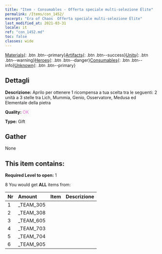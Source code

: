 ```yaml
---
title: "Item - Consumables - Offerta speciale multi-selezione Élite"
permalink: /Items/con_1452/
excerpt: "Era of Chaos  Offerta speciale multi-selezione Élite"
last_modified_at: 2021-03-31
locale: it
ref: "con_1452.md"
toc: false
classes: wide
---
```

 [Materials](/it/Items/){: .btn .btn--primary}[Artifacts](/it/Items/Artifacts/){: .btn .btn--success}[Units](/it/Items/Units/){: .btn .btn--warning}[Heroes](/it/Items/Heroes/){: .btn .btn--danger}[Consumables](/it/Items/Consumables/){: .btn .btn--info}[Unknown](/it/Items/Unknown/){: .btn .btn--primary}

## Dettagli
 **Descrizione:** Aprilo per ottenere 1 ricompensa a tua scelta tra le seguenti: 2 unità a 3 stelle tra Lich, Mummia, Genio, Osservatore, Medusa ed Elementale della pietra

 **Quality:** <span style="color: #DA70D6">OK</span>

 **Type:** Gift

## Gather

  None

## This item contains:

 **Required Level to open:** 1

 8 You would get **ALL** items  from:

  | Nr | Amount |     Item    | Descrizione |
  |:---|:-------|:------------|:-----------:|
  | 1 | _TEAM_305 | 
  | 2 | _TEAM_308 | 
  | 3 | _TEAM_605 | 
  | 4 | _TEAM_703 | 
  | 5 | _TEAM_704 | 
  | 6 | _TEAM_905 | 
